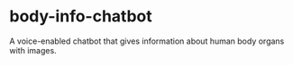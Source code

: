 # body-info-chatbot
A voice-enabled chatbot that gives information about human body organs with images.
